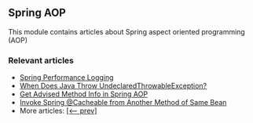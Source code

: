 ## Spring AOP

This module contains articles about Spring aspect oriented programming (AOP)

### Relevant articles

- [Spring Performance Logging](https://www.baeldung.com/spring-performance-logging)
- [When Does Java Throw UndeclaredThrowableException?](https://www.baeldung.com/java-undeclaredthrowableexception)
- [Get Advised Method Info in Spring AOP](https://www.baeldung.com/spring-aop-get-advised-method-info)
- [Invoke Spring @Cacheable from Another Method of Same Bean](https://www.baeldung.com/spring-invoke-cacheable-other-method-same-bean)
- More articles: [[<-- prev]](/spring-aop)
